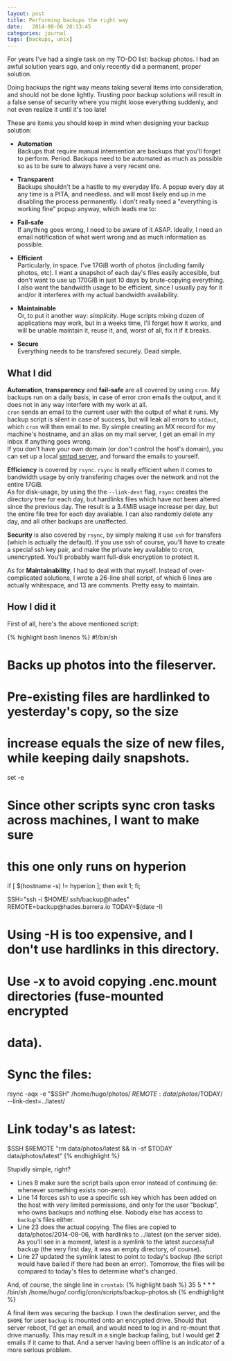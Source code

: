 ```yaml
---
layout: post
title: Performing backups the right way
date:   2014-08-06 20:33:45
categories: journal
tags: [backups, unix]
---
```


For years I've had a single task on my TO-DO list: backup photos. I had an awful solution years ago, and only recently did a permanent, proper solution.

Doing backups the right way means taking several items into consideration, and should not be done lightly. Trusting poor backup solutions will result in a false sense of security where you might loose everything suddenly, and not even realize it until it's too late!

<!-- __MORE__ -->

These are items you should keep in mind when designing your backup solution:

 * **Automation**  
 Backups that require manual internention are backups that you'll forget to perform. Period. Backups need to be automated as much as possible so as to be sure to always have a very recent one.  

 * **Transparent**  
 Backups shouldn't be a hastle to my everyday life. A popup every day at any time is a PITA, and needless. and will most likely end up in me disabling the process permanently. I don't really need a "everything is working fine" popup anyway, which leads me to:

 * **Fail-safe**  
 If anything goes wrong, I need to be aware of it ASAP. Ideally, I need an email notification of what went wrong and as much information as possible. 

 * **Efficient**  
 Particularly, in space. I've 17GiB worth of photos (including family photos, etc). I want a snapshot of each day's files easily accesible, but don't want to use up 170GiB in just 10 days by brute-copying everything.  
 I also want the bandwidth usage to be efficient, since I usually pay for it and/or it interferes with my actual bandwidth availability.
 
 * **Maintainable**  
 Or, to put it another way: *simplicity*.  Huge scripts mixing dozen of applications may work, but in a weeks time, I'll forget how it works, and will be unable maintain it, reuse it, and, worst of all, fix it if it breaks.

 * **Secure**  
 Everything needs to be transfered securely. Dead simple.

What I did
----------

**Automation**, **transparency** and **fail-safe** are all covered by using ```cron```. My backups run on a daily basis, in case of error cron emails the output, and it does not in any way interfere with my work at all.  
```cron``` sends an email to the current user with the output of what it runs. My backup script is silent in case of success, but will leak all errors to ```stdout```, which ```cron``` will then email to me. By simple creating an MX record for my machine's hostname, and an alias on my mail server, I get an email in my inbox if anything goes wrong.  
If you don't have your own domain (or don't control the host's domain), you can set up a local [smtpd server](https://opensmtpd.org/), and forward the emails to yourself.

**Efficiency** is covered by ```rsync```. ```rsync``` is really efficient when it comes to bandwidth usage by only transfering chages over the network and not the entire 17GiB.  
As for disk-usage, by using the the ```--link-dest``` flag, ```rsync``` creates the directory tree for each day, but hardlinks files which have not been altered since the previous day. The result is a 3.4MiB usage increase per day, but the entire file tree for each day available. I can also randomly delete any day, and all other backups are unaffected.

**Security** is also covered by ```rsync```, by simply making it use ```ssh``` for transfers (which is actually the default). If you use ssh of course, you'll have to create a special ssh key pair, and make the private key available to cron, unencrypted. You'll probably want full-disk encryption to protect it.

As for **Maintainability**, I had to deal with that myself. Instead of over-complicated solutions, I wrote a 26-line shell script, of which 6 lines are actually whitespace, and 13 are comments. Pretty easy to maintain.

How I did it
------------

First of all, here's the above mentioned script:

{% highlight bash linenos %}
#!/bin/sh
#
# Backs up photos into the fileserver.
#
# Pre-existing files are hardlinked to yesterday's copy, so the size
# increase equals the size of new files, while keeping daily snapshots.
 
set -e

# Since other scripts sync cron tasks across machines, I want to make sure
# this one only runs on hyperion
if [ $(hostname -s) != hyperion ]; then exit 1; fi;

SSH="ssh -i $HOME/.ssh/backup@hades"
REMOTE=backup@hades.barrera.io
TODAY=$(date -I)

# Using -H is too expensive, and I don't use hardlinks in this directory.
# Use -x to avoid copying .enc.mount directories (fuse-mounted encrypted
# data).

# Sync the files:
rsync -aqx -e "$SSH" /home/hugo/photos/ $REMOTE:data/photos/$TODAY/ \
  --link-dest=../latest/

# Link today's as latest:
$SSH $REMOTE "rm data/photos/latest && ln -sf $TODAY data/photos/latest"
{% endhighlight %}

Stupidly simple, right?

 * Lines 8 make sure the script bails upon error instead of continuing (ie: whenever something exists non-zero).
 * Line 14 forces ssh to use a specific ssh key which has been added on the host with very limited permissions, and only for the user "backup", who owns backups and nothing else. Nobody else has access to ```backup```'s files either.
 * Line 23 does the actual copying. The files are copied to data/photos/2014-08-06, with hardlinks to ../latest (on the server side). As you'll see in a moment, latest is a symlink to the latest *successfull* backup (the very first day, it was an empty directory, of course).
 * Line 27 updated the symlink latest to point to today's backup (the script would have bailed if there had been an error). Tomorrow, the files will be compared to today's files to determine what's changed.

And, of course, the single line in ```crontab```:
{% highlight bash %}
35   5    *    *    *    /bin/sh /home/hugo/.config/cron/scripts/backup-photos.sh
{% endhighlight %}


A final item was securing the backup. I own the destination server, and the ```$HOME``` for user ```backup``` is mounted onto an encrypted drive. Should that server reboot, I'd get an email, and would need to log in and re-mount that drive manually. This may result in a single backup failing, but I would get **2** emails if it came to that. And a server having been offline is an indicator of a more serious problem.